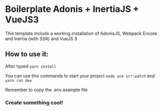 # Boilerplate Adonis + InertiaJS + VueJS3
This template include a working installation of AdonisJS, Webpack Encore and Inertia (with SSR) and VueJS 3

## How to use it:
After typed 
``yarn install``

You can use this commands to start your project
``node ace srr:watch`` and
``yarn run dev``

Remember to copy the .env.example file

### Create something cool!
